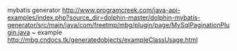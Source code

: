 mybatis generator
http://www.programcreek.com/java-api-examples/index.php?source_dir=dolphin-master/dolphin-mybatis-generator/src/main/java/com/freetmp/mbg/plugin/page/MySqlPaginationPlugin.java
~ example
http://mbg.cndocs.tk/generatedobjects/exampleClassUsage.html
